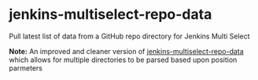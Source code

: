 # jenkins-multiselect-repo-data
Pull latest list of data from a GitHub repo directory for Jenkins Multi Select

**Note:** An improved and cleaner version of [jenkins-multiselect-repo-data](../../../jenkins-multiselect-repo-data) which allows for multiple directories to be parsed based upon position parmeters
